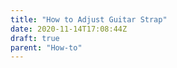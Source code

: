 ```yaml
---
title: "How to Adjust Guitar Strap"
date: 2020-11-14T17:08:44Z
draft: true
parent: "How-to"
---
```

